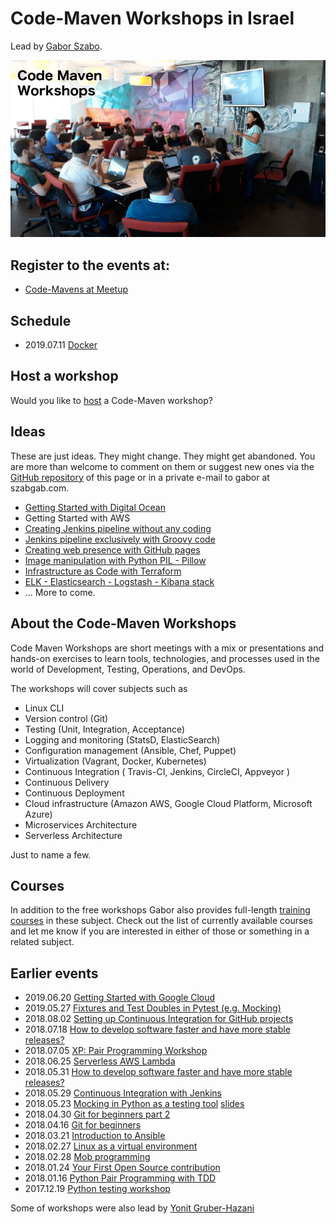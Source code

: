 # Code-Maven Workshops in Israel

Lead by [Gabor Szabo](https://www.linkedin.com/in/szabgab/).

![Code-Maven Workshops](images/code-maven-workshops-800x450.png)

## Register to the events at:

* [Code-Mavens at Meetup](https://www.meetup.com/Code-Mavens/)

## Schedule

* 2019.07.11 [Docker](getting-started-with-docker)

## Host a workshop

Would you like to [host](host) a Code-Maven workshop?

## Ideas

These are just ideas. They might change. They might get abandoned. You are more than welcome to comment on them
or suggest new ones via the [GitHub repository](https://github.com/szabgab/workshops/) of this page or in
a private e-mail to gabor at szabgab.com.

* [Getting Started with Digital Ocean](getting-started-with-digital-ocean)
* Getting Started with AWS
* [Creating Jenkins pipeline without any coding](creating-jenkins-pipelines-without-any-coding)
* [Jenkins pipeline exclusively with Groovy code](jenkins-pipeline-with-groovy-code)
* [Creating web presence with GitHub pages](creating-web-presence-with-github-pages)
* [Image manipulation with Python PIL - Pillow](image-manipulation-with-python-pil-pillow)
* [Infrastructure as Code with Terraform](terraform)
* [ELK - Elasticsearch - Logstash - Kibana stack](elk)
* ... More to come.

## About the Code-Maven Workshops

Code Maven Workshops are short meetings with a mix or presentations and hands-on exercises to learn tools, technologies, and processes used in the world of Development,
Testing, Operations, and DevOps.

The workshops will cover subjects such as

* Linux CLI
* Version control (Git)
* Testing (Unit, Integration, Acceptance)
* Logging and monitoring (StatsD, ElasticSearch)
* Configuration management (Ansible, Chef, Puppet)
* Virtualization (Vagrant, Docker, Kubernetes)
* Continuous Integration ( Travis-CI, Jenkins, CircleCI, Appveyor )
* Continuous Delivery
* Continuous Deployment
* Cloud infrastructure (Amazon AWS, Google Cloud Platform, Microsoft Azure)
* Microservices Architecture
* Serverless Architecture

Just to name a few.

## Courses

In addition to the free workshops Gabor also provides full-length [training courses](https://hostlocal.com/) in these
subject. Check out the list of currently available courses and let me know if you are interested in either of those or
something in a related subject.

## Earlier events

* 2019.06.20 [Getting Started with Google Cloud](getting-started-with-google-cloud)
* 2019.05.27 [Fixtures and Test Doubles in Pytest (e.g. Mocking)](fixtures-and-test-doubles-in-python)
* 2018.08.02 [Setting up Continuous Integration for GitHub projects](setting-up-continuous-integration-for-github-projects)
* 2018.07.18 [How to develop software faster and have more stable releases?](how-to-develop-software-faster-and-have-more-stable-releases-jlm)
* 2018.07.05 [XP: Pair Programming Workshop](xp-pair-programming-workshop-1)
* 2018.06.25 [Serverless AWS Lambda](serverless-aws-lambda)
* 2018.05.31 [How to develop software faster and have more stable releases?](how-to-develop-software-faster-and-have-more-stable-releases-tlv-hazerem)
* 2018.05.29 [Continuous Integration with Jenkins](continuous-integration-with-jenkins)
* 2018.05.23 [Mocking in Python as a testing tool](mocking-in-python-as-a-testing-tool) [slides](https://code-maven.com/slides/python-mocking/)
* 2018.04.30 [Git for beginners part 2](git-for-beginners-part-2)
* 2018.04.16 [Git for beginners](git-for-beginners-part-1)
* 2018.03.21 [Introduction to Ansible](introduction-to-ansible)
* 2018.02.27 [Linux as a virtual environment](linux-as-a-virtual-environment)
* 2018.02.28 [Mob programming](mob-programming)
* 2018.01.24 [Your First Open Source contribution](your-first-open-source-contribution)
* 2018.01.16 [Python Pair Programming with TDD](python-pair-programming-with-tdd)
* 2017.12.19 [Python testing workshop](python-pair-programming-with-tdd)

Some of workshops were also lead by [Yonit Gruber-Hazani](https://www.linkedin.com/in/yonitgruber/)

